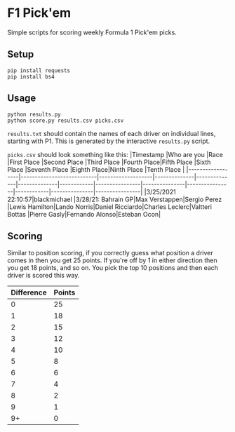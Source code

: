# F1 Pick'em

Simple scripts for scoring weekly Formula 1 Pick'em picks.

## Setup
```
pip install requests
pip install bs4
```

## Usage
```
python results.py
python score.py results.csv picks.csv
```

`results.txt` should contain the names of each driver on individual lines, starting with P1. This is generated by the interactive `results.py` script.

`picks.csv` should look something like this:
|Timestamp         |Who are you                |Race               |First Place   |Second Place  |Third Place   |Fourth Place|Fifth Place     |Sixth Place    |Seventh Place   |Eighth Place|Ninth Place    |Tenth Place     |
|------------------|---------------------------|-------------------|--------------|--------------|--------------|------------|----------------|---------------|----------------|------------|---------------|----------------|
|3/25/2021 22:10:57|blackmichael                      |3/28/21: Bahrain GP|Max Verstappen|Sergio Perez  |Lewis Hamilton|Lando Norris|Daniel Ricciardo|Charles Leclerc|Valtteri Bottas |Pierre Gasly|Fernando Alonso|Esteban Ocon|


## Scoring

Similar to position scoring, if you correctly guess what position a driver comes in then you get 25 points. If you're off by 1 in either direction then you get 18 points, and so on. You pick the top 10 positions and then each driver is scored this way.

| Difference | Points |
| ---------- | ------ |
| 0 | 25 |
| 1 | 18 |
| 2 | 15 |
| 3 | 12 |
| 4 | 10 |
| 5 | 8 |
| 6 | 6 |
| 7 | 4 |
| 8 | 2 | 
| 9 | 1 |
| 9+ | 0 |
